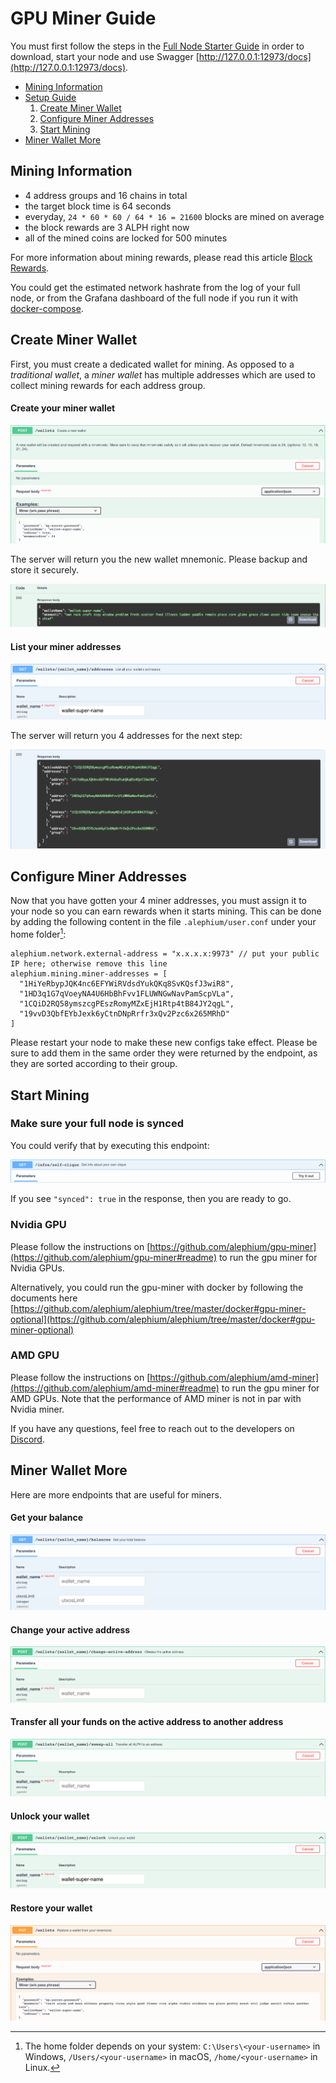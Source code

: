 # GPU Miner Guide

You must first follow the steps in the [Full Node Starter Guide](Full-Node-Starter-Guide.md) in order to download, start your node and use Swagger [http://127.0.0.1:12973/docs](http://127.0.0.1:12973/docs).

- [Mining Information](#mining-information)
- [Setup Guide](#setup-guide)
  1. [Create Miner Wallet](#create-miner-wallet)
  2. [Configure Miner Addresses](#configure-miner-addresses)
  3. [Start Mining](#start-mining)
- [Miner Wallet More](#miner-wallet-more)

## Mining Information

* 4 address groups and 16 chains in total
* the target block time is 64 seconds
* everyday, `24 * 60 * 60 / 64 * 16 = 21600` blocks are mined on average
* the block rewards are 3 ALPH right now
* all of the mined coins are locked for 500 minutes

For more information about mining rewards, please read this article [Block Rewards](https://medium.com/@alephium/alephium-block-rewards-72d9fb9fde33).

You could get the estimated network hashrate from the log of your full node, or from the Grafana dashboard of the full node if you run it with [docker-compose](Docker-Guide.md).

## Create Miner Wallet

First, you must create a dedicated wallet for mining. As opposed to a _traditional wallet_, a _miner wallet_ has multiple addresses which are used to collect mining rewards for each address group.

#### Create your miner wallet

![miner-wallet-create-query](media/miner-wallet-create-query.png)

The server will return you the new wallet mnemonic. Please backup and store it securely.

![miner-wallet-create-response](media/miner-wallet-create-response.png)

#### List your miner addresses

![miner-wallet-list-addresses-query](media/miner-wallet-list-addresses-query.png)

The server will return you 4 addresses for the next step:

![miner-wallet-list-addresses-response](media/miner-wallet-list-addresses-response.png)

## Configure Miner Addresses

Now that you have gotten your 4 miner addresses, you must assign it to your node so you can earn rewards when it starts mining. This can be done by adding the following content in the file `.alephium/user.conf` under your home folder[^1]:

    alephium.network.external-address = "x.x.x.x:9973" // put your public IP here; otherwise remove this line
    alephium.mining.miner-addresses = [
      "1HiYeRbypJQK4nc6EFYWiRVdsdYukQKq8SvKQsfJ3wiR8",
      "1HD3q1G7qVoeyNA4U6HbBhFvv1FLUWNGwNavPamScpVLa",
      "1CQiD2RQ58ymszcgPEszRomyMZxEjH1Rtp4tB84JY2qgL",
      "19vvD3QbfEYbJexk6yCtnDNpRrfr3xQv2Pzc6x265MRhD"
    ]

Please restart your node to make these new configs take effect. Please be sure to add them in the same order they were returned by the endpoint, as they are sorted according to their group.

## Start Mining

### Make sure your full node is synced

You could verify that by executing this endpoint:

![full-node-synced-query](media/full-node-synced-query.png)

If you see `"synced": true` in the response, then you are ready to go.

### Nvidia GPU

Please follow the instructions on [https://github.com/alephium/gpu-miner](https://github.com/alephium/gpu-miner#readme) to  run the gpu miner for Nvidia GPUs.

Alternatively, you could run the gpu-miner with docker by following the documents here [https://github.com/alephium/alephium/tree/master/docker#gpu-miner-optional](https://github.com/alephium/alephium/tree/master/docker#gpu-miner-optional)

### AMD GPU

Please follow the instructions on [https://github.com/alephium/amd-miner](https://github.com/alephium/amd-miner#readme) to  run the gpu miner for AMD GPUs. Note that the performance of AMD miner is not in par with Nvidia miner.

If you have any questions, feel free to reach out to the developers on [Discord](https://discord.gg/JErgRBfRSB).

## Miner Wallet More

Here are more endpoints that are useful for miners.

#### Get your balance
![miner-wallet-balance-query](media/miner-wallet-balance-query.png)

#### Change your active address

![miner-wallet-change-active-address](media/miner-wallet-change-active-address.png)

#### Transfer all your funds on the active address to another address

![miner-wallet-sweep-all-query](media/miner-wallet-sweep-all-query.png)

#### Unlock your wallet

![miner-wallet-unlock-query](media/miner-wallet-unlock-query.png)

#### Restore your wallet
![miner-wallet-restore-query](media/miner-wallet-restore-query.png)

[^1]: The home folder depends on your system: `C:\Users\<your-username>` in Windows, `/Users/<your-username>` in macOS, `/home/<your-username>` in Linux.
